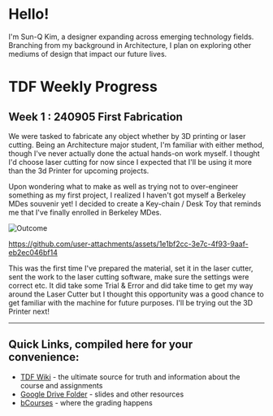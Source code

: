 # Hello!
I'm Sun-Q Kim, a designer expanding across emerging technology fields.
Branching from my background in Architecture, I plan on exploring other mediums of design that impact our future lives.

# TDF Weekly Progress
## Week 1 : 240905 First Fabrication

We were tasked to fabricate any object whether by 3D printing or laser cutting.
Being an Architecture major student, I'm familiar with either method, though I've never actually done the actual hands-on work myself.
I thought I'd choose laser cutting for now since I expected that I'll be using it more than the 3d Printer for upcoming projects.

Upon wondering what to make as well as trying not to over-engineer something as my first project, I realized I haven't got myself a Berkeley MDes souvenir yet!
I decided to create a Key-chain / Desk Toy that reminds me that I've finally enrolled in Berkeley MDes.

![Outcome](https://github.com/user-attachments/assets/075b4721-c860-4dd7-bb53-baf5218539b5)

https://github.com/user-attachments/assets/1e1bf2cc-3e7c-4f93-9aaf-eb2ec046bf14

This was the first time I've prepared the material, set it in the laser cutter, sent the work to the laser cutting software, make sure the settings were correct etc.
It did take some Trial & Error and did take time to get my way around the Laser Cutter but I thought this opportunity was a good chance to get familiar with the machine for future purposes.
I'll be trying out the 3D Printer next!


---

## Quick Links, compiled here for your convenience: ##

- [TDF Wiki](https://github.com/Berkeley-MDes/24f-desinv-202/wiki) - the ultimate source for truth and information about the course and assignments
- [Google Drive Folder](https://drive.google.com/drive/u/0/folders/1DJ1b6sSDwHXX6NRcQYt10ivyQSgU0ND6) - slides and other resources
- [bCourses](https://bcourses.berkeley.edu/courses/1537533) - where the grading happens
